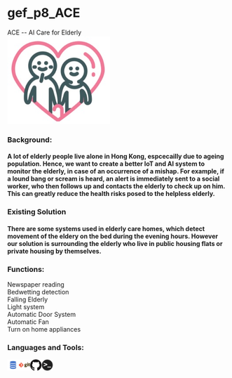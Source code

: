 # gef_p8_ACE
ACE -- AI Care for Elderly  
<img src="https://raw.githubusercontent.com/gorjoe/gef_p8_ACE/main/icon.jpeg" alt="icon">

### Background:
#### A lot of elderly people live alone in Hong Kong, espcecailly due to  ageing population. Hence, we want to create a better IoT and AI system to monitor the elderly, in case of an occurrence of a mishap. For example, if a lound bang or scream is heard, an alert is immediately sent to a social worker, who then follows up and contacts the elderly to check up on him. This can greatly reduce the health risks posed to the helpless elderly.

### Existing Solution
#### There are some systems used in elderly care homes, which detect movement of the eldery on the bed during the evening hours. However our solution is surrounding the elderly who live in public housing flats or private housing by themselves.

### Functions:  
Newspaper reading  
Bedwetting detection  
Falling Elderly    
Light system  
Automatic Door System  
Automatic Fan  
Turn on home appliances   

### Languages and Tools:

<img align="left" alt="SQL" width="26px" src="https://raw.githubusercontent.com/github/explore/80688e429a7d4ef2fca1e82350fe8e3517d3494d/topics/sql/sql.png" />
<img align="left" alt="Git" width="26px" src="https://raw.githubusercontent.com/github/explore/80688e429a7d4ef2fca1e82350fe8e3517d3494d/topics/git/git.png" />
<img align="left" alt="GitHub" width="26px" src="https://raw.githubusercontent.com/github/explore/78df643247d429f6cc873026c0622819ad797942/topics/github/github.png" />
<img align="left" alt="Terminal" width="26px" src="https://raw.githubusercontent.com/github/explore/80688e429a7d4ef2fca1e82350fe8e3517d3494d/topics/terminal/terminal.png" />